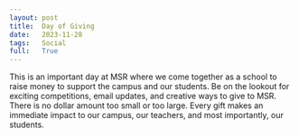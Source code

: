```yaml
---
layout: post
title:  Day of Giving
date:   2023-11-28
tags:   Social
full:   True
---
```


This is an important day at MSR where we come together as a school to raise money to support the campus and our students. Be on the lookout for exciting competitions, email updates, and creative ways to give to MSR. There is no dollar amount too small or too large. Every gift makes an immediate impact to our campus, our teachers, and most importantly, our students.
